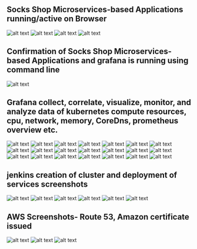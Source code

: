 ## Socks Shop Microservices-based Applications running/active on Browser
![alt text](<Screenshot (175).png>) ![alt text](<Screenshot (174).png>) ![alt text](<Screenshot (173).png>) ![alt text](<Screenshot (172).png>)

## Confirmation of Socks Shop Microservices-based Applications and grafana is running using command line
![alt text](<Screenshot (139).png>)

## Grafana collect, correlate, visualize, monitor, and analyze data of kubernetes compute resources, cpu, network, memory, CoreDns, prometheus overview etc.
![alt text](<Screenshot (149).png>) ![alt text](<Screenshot (176).png>) ![alt text](<Screenshot (171).png>) ![alt text](<Screenshot (170).png>) ![alt text](<Screenshot (169).png>) ![alt text](<Screenshot (168).png>) ![alt text](<Screenshot (167).png>) ![alt text](<Screenshot (166).png>) ![alt text](<Screenshot (165).png>) ![alt text](<Screenshot (164).png>) ![alt text](<Screenshot (163).png>) ![alt text](<Screenshot (162).png>) ![alt text](<Screenshot (161).png>) ![alt text](<Screenshot (160).png>) ![alt text](<Screenshot (159).png>) ![alt text](<Screenshot (156).png>) ![alt text](<Screenshot (155).png>) ![alt text](<Screenshot (154).png>) ![alt text](<Screenshot (153).png>)  ![alt text](<Screenshot (151).png>) ![alt text](<Screenshot (150).png>)

## jenkins creation of cluster and deployment of services screenshots
![alt text](<Screenshot (122).png>) ![alt text](<Screenshot (129).png>) ![alt text](<Screenshot (130).png>)
![alt text](<Screenshot (135).png>) ![alt text](<Screenshot (136).png>) ![alt text](<Screenshot (138).png>)

## AWS Screenshots- Route 53, Amazon certificate issued
![alt text](<Screenshot (142).png>) ![alt text](<Screenshot (141).png>) ![alt text](<Screenshot (140).png>)